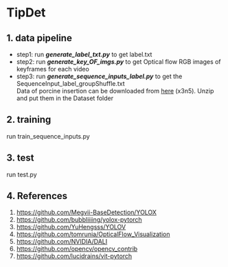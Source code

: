 # TipDet
## 1. data pipeline
+ step1: run ___generate_label_txt.py___ to get label.txt 
+ step2: run ___generate_key_OF_imgs.py___ to get Optical flow RGB images of keyframes for each video
+ step3: run ___generate_sequence_inputs_label.py___ to get the SequenceInput_label_groupShuffle.txt     
Data of porcine insertion can be downloaded from [here](https://pan.baidu.com/s/1UCgN-KRxefVNQ0TqX1LGWA) (x3n5). Unzip and put them in the Dataset folder
## 2. training
run train_sequence_inputs.py
## 3. test
run test.py
## 4. References
1. https://github.com/Megvii-BaseDetection/YOLOX
2. https://github.com/bubbliiiing/yolox-pytorch
3. https://github.com/YuHengsss/YOLOV
4. https://github.com/tomrunia/OpticalFlow_Visualization
5. https://github.com/NVIDIA/DALI
6. https://github.com/opencv/opencv_contrib
7. https://github.com/lucidrains/vit-pytorch

